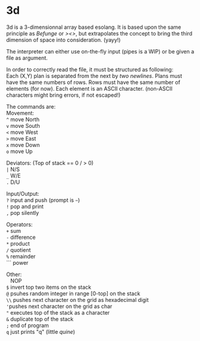 # 3d

3d is a 3-dimensionnal array based esolang.
It is based upon the same principle as *Befunge* or *><>*, but extrapolates the concept to bring the third dimension of space into consideration. (yayy!)

The interpreter can either use on-the-fly input (pipes is a WIP) or be given a file as argument.

In order to correctly read the file, it must be structured as following:  
  Each (X,Y) plan is separated from the next by *two newlines*.
  Plans must have the same numbers of rows.
  Rows must have the same number of elements (for now).
  Each element is an ASCII character. (non-ASCII characters might bring errors, if not escaped!)

The commands are:  
Movement:  
   `^` move North  
   `v` move South  
   `<` move West  
   `>` move East  
   `x` move Down  
   `o` move Up  

Deviators: (Top of stack == 0 / > 0)  
  `|` N/S  
  `_` W/E  
  `.` D/U  

Input/Output:  
  `?` input and push (prompt is `~`)  
  `!` pop and print  
  `,` pop silently  

Operators:  
  `+` sum  
  `-` difference  
  `*` product  
  `/` quotient  
  `%` remainder  
  `\`` power  

Other:  
  ` ` NOP  
  `$` invert top two items on the stack  
  `@` psuhes random integer in range [0-top] on the stack  
  `\\` pushes next character on the grid as hexadecimal digit  
  `'`pushes next character on the grid as char  
  `"` executes top of the stack as a character  
  `&` duplicate top of the stack  
  `;` end of program  
  `q` just prints "q" (little *quine*)
